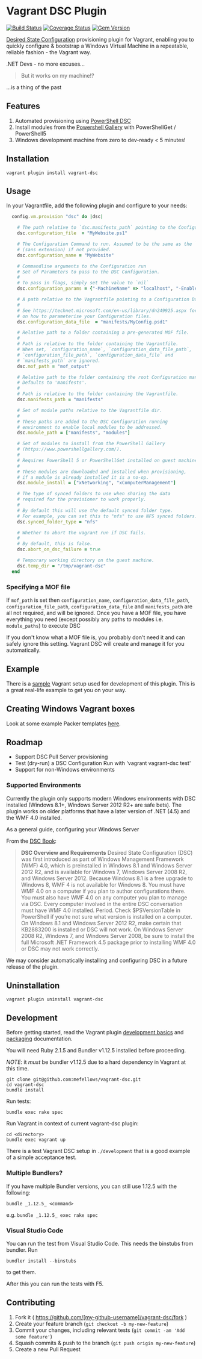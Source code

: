 # Vagrant DSC Plugin

[![Build Status](https://travis-ci.org/mefellows/vagrant-dsc.svg)](https://travis-ci.org/mefellows/vagrant-dsc)
[![Coverage Status](https://coveralls.io/repos/mefellows/vagrant-dsc/badge.png?branch=master)](https://coveralls.io/r/mefellows/vagrant-dsc?branch=master)
[![Gem Version](https://badge.fury.io/rb/vagrant-dsc.svg)](http://badge.fury.io/rb/vagrant-dsc)

[Desired State Configuration](https://msdn.microsoft.com/en-us/powershell/dsc/overview) provisioning plugin for Vagrant, enabling you to quickly configure & bootstrap a Windows Virtual Machine in a repeatable, reliable fashion - the Vagrant way.

.NET Devs - no more excuses...

> But it works on my machine!?

...is a thing of the past

## Features

1. Automated provisioning using [PowerShell DSC](https://msdn.microsoft.com/en-us/powershell/dsc/overview)
2. Install modules from the [Powershell Gallery](https://www.powershellgallery.com/) 
   with PowerShellGet / PowerShell5
3. Windows development machine from zero to dev-ready < 5 minutes!

## Installation

```vagrant plugin install vagrant-dsc```

## Usage

In your Vagrantfile, add the following plugin and configure to your needs:

```ruby
  config.vm.provision "dsc" do |dsc|

    # The path relative to `dsc.manifests_path` pointing to the Configuration file
    dsc.configuration_file  = "MyWebsite.ps1"

    # The Configuration Command to run. Assumed to be the same as the `dsc.configuration_file`
    # (sans extension) if not provided.
    dsc.configuration_name = "MyWebsite"

    # Commandline arguments to the Configuration run
    # Set of Parameters to pass to the DSC Configuration.
    #
    # To pass in flags, simply set the value to `nil`
    dsc.configuration_params = {"-MachineName" => "localhost", "-EnableDebug" => nil}

    # A path relative to the Vagrantfile pointing to a Configuration Data file.
    #
    # See https://technet.microsoft.com/en-us/library/dn249925.aspx for details
    # on how to parameterise your Configuration files.
    dsc.configuration_data_file  = "manifests/MyConfig.psd1"

    # Relative path to a folder containing a pre-generated MOF file.
    #
    # Path is relative to the folder containing the Vagrantfile.
    # When set, `configuration_name`, `configuration_data_file_path`,
    # `configuration_file_path`, `configuration_data_file` and
    # `manifests_path` are ignored.
    dsc.mof_path = "mof_output"

    # Relative path to the folder containing the root Configuration manifest file.
    # Defaults to 'manifests'.
    #
    # Path is relative to the folder containing the Vagrantfile.
    dsc.manifests_path = "manifests"

    # Set of module paths relative to the Vagrantfile dir.
    #
    # These paths are added to the DSC Configuration running
    # environment to enable local modules to be addressed.
    dsc.module_path = ["manifests", "modules"]

    # Set of modules to install from the PowerShell Gallery 
    # (https://www.powershellgallery.com/).
    #
    # Requires PowerShell 5 or PowerShellGet installed on guest machine.
    #
    # These modules are downloaded and installed when provisioning,
    # if a module is already installed it is a no-op.
    dsc.module_install = ["xNetworking", "xComputerManagement"]

    # The type of synced folders to use when sharing the data
    # required for the provisioner to work properly.
    #
    # By default this will use the default synced folder type.
    # For example, you can set this to "nfs" to use NFS synced folders.
    dsc.synced_folder_type = "nfs"

    # Whether to abort the vagrant run if DSC fails.
    #
    # By default, this is false.
    dsc.abort_on_dsc_failure = true

    # Temporary working directory on the guest machine.
    dsc.temp_dir = "/tmp/vagrant-dsc"
  end
```

### Specifying a MOF file

If `mof_path` is set then `configuration_name`, `configuration_data_file_path`, `configuration_file_path`, `configuration_data_file` and `manifests_path` are all not required, and will be ignored. Once you have a MOF file, you have everything you need (except possibly any paths to modules i.e. `module_paths`) to execute DSC

If you don't know what a MOF file is, you probably don't need it and can safely ignore this setting.
Vagrant DSC will create and manage it for you automatically.

## Example

There is a [sample](https://github.com/mefellows/vagrant-dsc/tree/master/development/web) 
Vagrant setup used for development of this plugin. This is a great real-life example 
to get you on your way.

## Creating Windows Vagrant boxes

Look at some example Packer templates [here](https://github.com/mefellows/packer-windows-templates/).

## Roadmap

* Support DSC Pull Server provisioning
* Test (dry-run) a DSC Configuration Run with 'vagrant vagrant-dsc test'
* Support for non-Windows environments

### Supported Environments

Currently the plugin only supports modern Windows environments with DSC installed (Windows 8.1+, Windows Server 2012 R2+ are safe bets).
The plugin works on older platforms that have a later version of .NET (4.5) and the WMF 4.0 installed.

As a general guide, configuring your Windows Server

From the [DSC Book](https://www.penflip.com/powershellorg/the-dsc-book):

> **DSC Overview and Requirements**
> Desired State Configuration (DSC) was first introduced as part of Windows Management Framework (WMF) 4.0, which is preinstalled in Windows 8.1 and Windows Server 2012 R2, and is available for Windows 7, Windows Server 2008 R2, and Windows Server 2012. Because Windows 8.1 is a free upgrade to Windows 8, WMF 4 is not available for Windows 8.
> You must have WMF 4.0 on a computer if you plan to author configurations there. You must also have WMF 4.0 on any computer you plan to manage via DSC. Every computer involved in the entire DSC conversation must have WMF 4.0 installed. Period. Check $PSVersionTable in PowerShell if you’re not sure what version is installed on a computer.
> On Windows 8.1 and Windows Server 2012 R2, make certain that KB2883200 is installed or DSC will not work. On Windows Server 2008 R2, Windows 7, and Windows Server 2008, be sure to install the full Microsoft .NET Framework 4.5 package prior to installing WMF 4.0 or DSC may not work correctly.

We may consider automatically installing and configuring DSC in a future release of the plugin.

## Uninstallation

```vagrant plugin uninstall vagrant-dsc```

## Development

Before getting started, read the Vagrant plugin [development basics](https://docs.vagrantup.com/v2/plugins/development-basics.html) and [packaging](https://docs.vagrantup.com/v2/plugins/packaging.html) documentation.

You will need Ruby 2.1.5 and Bundler v1.12.5 installed before proceeding.

_NOTE_: it _must_ be bundler v1.12.5 due to a hard dependency in Vagrant at this time.

```
git clone git@github.com:mefellows/vagrant-dsc.git
cd vagrant-dsc
bundle install
```

Run tests:
```
bundle exec rake spec
```

Run Vagrant in context of current vagrant-dsc plugin:
```
cd <directory>
bundle exec vagrant up
```

There is a test Vagrant DSC setup in `./development` that is a good example of a simple acceptance test.

### Multiple Bundlers?

If you have multiple Bundler versions, you can still use 1.12.5 with the following:

```
bundle _1.12.5_ <command>
```

e.g. `bundle _1.12.5_ exec rake spec`

### Visual Studio Code

You can run the test from Visual Studio Code. This needs the binstubs from bundler. Run
```
bundler install --binstubs
```
to get them.

After this you can run the tests with F5.

## Contributing

1. Fork it ( https://github.com/[my-github-username]/vagrant-dsc/fork )
1. Create your feature branch (`git checkout -b my-new-feature`)
1. Commit your changes, including relevant tests (`git commit -am 'Add some feature'`)
1. Squash commits & push to the branch (`git push origin my-new-feature`)
1. Create a new Pull Request
